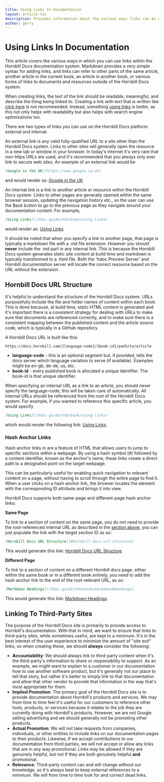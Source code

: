 ```yaml
---
title: Using Links In Documentation
layout: article-toc
description: Provides information about the various ways links can be used in documentation
author: gerry
---
```

# Using Links In Documentation

This article covers the various ways in which you can use links within the Hornbill Docs documentation system. Markdown provides
a very simple syntax for adding links, and links can refer to other parts of the same article, another article in the current book, an article in another book, or various forms of links to documents and resources outside of the Hornbill Docs system.

When creating links, the text of the link should be readable, meaningful, and describe the thing being linked to. Creating a link with text that is written like [click here](#) is not recommended. Instead, something [using links](#) is better, as this not only helps with readability but also helps with search engine optimizations too.

There are two types of links you can use on the Hornbill Docs platform: external and internal. 

An external link is any valid fully-qualified URL to a site other than the Hornbill Docs system. Links to other sites will generally open the resource in a new tab or window in your browser. In today's internet it's very rare that non-https URLs are used, and it's recommended that you always only ever link to secure web sites. An example of an external link would be

```md
[Google in the UK](https://www.google.co.uk)
```

and would render as: [Google in the UK](https://www.google.co.uk)


An internal link is a link to another article or resource within the Hornbill Docs system. Links to other pages are generally opened within the same browser session, updating the navigation history etc., so the user can use the Back button to go to the previous page as they navigate around your documentation content. For example,

```md
[Using Links](/hdoc-guide/hdocbook/using-links)
```

would render as: [Using Links](/hdoc-guide/hdocbook/using-links)

It should be noted that when you specify a link to another page, that page is typically a markdown file with a .md file extension. However you should **never** include the .md part in any internal link. This is because the Hornbill Docs system generates static site content at build time and markdown is typically transformed to a .html file. Both the 'hdoc Preview Server' and Hornbill documentation server will locate the correct resource based on the URL without the extension. 

## Hornbill Docs URL Structure

It's helpful to understand the structure of the Hornbill Docs system. URLs purposefully include the file and folder names of content within each book. This is done because, at build time, static HTML content is generated and it's important there is a consistent strategy for dealing with URLs to make sure that documents are referenced correctly, and to make sure there is a consistent mapping between the published content and the article source code, which is typically in a GitHub repository. 

A Hornbill Docs URL is built like this:

`https://docs.hornbill.com/[language-code]/{book-id}/path/to/article`

- **language-code** - this is an optional segment but, if provided, tells the docs server which language variation to serve (if available). Examples might be en-gb, de-de, us, etc.
- **book-id** - every published book is allocated a unique identifier. The book-id is that unique identifier. 

When specifying an internal URL as a link to an article, you should never specify the language-code; this will be taken care of automatically. All internal URLs should be referenced from the root of the Hornbill Docs system. For example, if you wanted to reference this specific article, you would specify

```md
[Using Links](/hdoc-guide/hdocbook/using-links)
```

which would render the following link: [Using Links](/hdoc-guide/hdocbook/using-links).

### Hash Anchor Links

Hash anchor links in are a feature of HTML that allows users to jump to specific sections within a webpage. By using a hash symbol (#) followed by a content identifier, known as the anchor's name, these links create a direct path to a designated point on the target webpage.

This can be particularly useful for enabling quick navigation to relevant content on a page, without having to scroll through the entire page to find it. When a user clicks on a hash anchor link, the browser locates the element with the corresponding ID attribute and brings it into view.

Hornbill Docs supports both same-page and different-page hash anchor links:

**Same Page**

To link to a section of content on the same page, you do not need to provide the root-referenced internal URL as described in the [section above](#hornbill-docs-url-structure), you can just populate the link with the target section ID as so:

```md
[Hornbill Docs URL Structure](#hornbill-docs-url-structure)
```

This would generate this link: [Hornbill Docs URL Structure](#hornbill-docs-url-structure)

**Different Page**

To link to a section of content on a different Hornbill docs page, either within the same book or in a different book entirely, you need to add the hash anchor link to the end of the root-relevant URL, as so:

```md
[Markdown Headings](/hdoc-guide/hdocbook/markdown#headings)
```

This would generate this link: [Markdown Headings](/hdoc-guide/hdocbook/markdown#headings).

## Linking To Third-Party Sites

The purpose of the Hornbill Docs site is primarily to provide access to Hornbill's documentation. With that in mind, we want to ensure that links to third-party sites, while sometimes useful, are kept to a minimum. It's in the best interest of the user experience to minimize the amount of "site exit" links, so when creating these, we should **always** consider the following:

- **Accountability**: We should always link to third-party content when it's the third-party's information to share or responsibility to support. As an example, we might want to explain to a customer in our documentation how to use another software product, but it's generally not our place to tell that story, but rather it's better to simply link to that documentation and allow that other vendor to provide that information in the way that's most appropriate for them. 
- **Implied Promotion**: The primary goal of the Hornbill Docs site is to provide documentation about Hornbill's products and services. We may from time to time feel it's useful for our customers to reference other tools, products, or services because it relates to the job they are currently doing with Hornbill's products.  However, we are not Google selling advertising and we should generally not be promoting other products. 
- **Actual Promotion**: We will not take requests from companies, individuals, or other entities to include links on our documentation pages to their products.  Likewise, if we accept contributions to our documentation from third parties, we will not accept or allow any links that are in any way promotional. Links may be allowed if they are genuinely helpful, but not if they are both genuinely helpful **and** promotional.
- **Relevance**: Third-party content can and will change without our knowledge, so it's always best to keep external references to a minimum. We will from time to time look for and correct dead links. 
